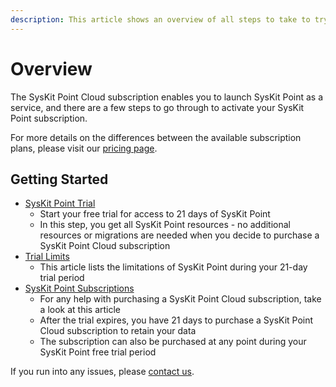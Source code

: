 ```yaml
---
description: This article shows an overview of all steps to take to try out and purchase SysKit Point Cloud.
---
```


# Overview

The SysKit Point Cloud subscription enables you to launch SysKit Point as a service, and there are a few steps to go through to activate your SysKit Point subscription. 

For more details on the differences between the available subscription plans, please visit our [pricing page](https://www.syskit.com/products/point/pricing/).

## Getting Started

* [SysKit Point Trial](free-trial.md)
   * Start your free trial for access to 21 days of SysKit Point 
   * In this step, you get all SysKit Point resources - no additional resources or migrations are needed when you decide to purchase a SysKit Point Cloud subscription
* [Trial Limits](free-trial-limits.md)
   * This article lists the limitations of SysKit Point during your 21-day trial period
* [SysKit Point Subscriptions](syskit-point-subscriptions.md)
   * For any help with purchasing a SysKit Point Cloud subscription, take a look at this article 
   * After the trial expires, you have 21 days to purchase a SysKit Point Cloud subscription to retain your data
   * The subscription can also be purchased at any point during your SysKit Point free trial period

If you run into any issues, please [contact us](https://www.syskit.com/contact-us/).